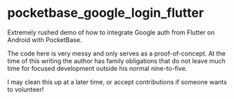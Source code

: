 # pocketbase_google_login_flutter

Extremely rushed demo of how to integrate Google auth from Flutter on Android with PocketBase.

The code here is very messy and only serves as a proof-of-concept. At the time of this writing the author has family obligations that do not leave much time for focused development outside his normal nine-to-five.

I may clean this up at a later time, or accept contributions if someone wants to volunteer!

